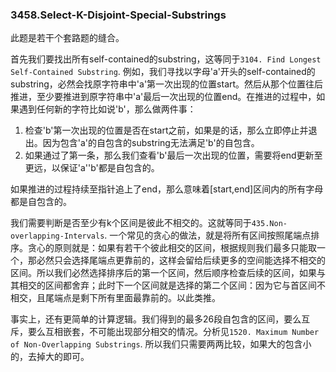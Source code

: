 ### 3458.Select-K-Disjoint-Special-Substrings

此题是若干个套路题的缝合。

首先我们要找出所有self-contained的substring，这等同于`3104. Find Longest Self-Contained Substring`. 例如，我们寻找以字母'a'开头的self-contained的substring，必然会找原字符串中'a'第一次出现的位置start。然后从那个位置往后推进，至少要推进到原字符串中'a'最后一次出现的位置end。在推进的过程中，如果遇到任何新的字符比如说'b'，那么做两件事：
1. 检查'b'第一次出现的位置是否在start之前，如果是的话，那么立即停止并退出。因为包含'a'的自包含的substring无法满足'b'的自包含。
2. 如果通过了第一条，那么我们查看'b'最后一次出现的位置，需要将end更新至更远，以保证'a''b'都是自包含的。

如果推进的过程持续至指针追上了end，那么意味着[start,end]区间内的所有字母都是自包含的。

我们需要判断是否至少有k个区间是彼此不相交的。这就等同于`435.Non-overlapping-Intervals`. 一个常见的贪心的做法，就是将所有区间按照尾端点排序。贪心的原则就是：如果有若干个彼此相交的区间，根据规则我们最多只能取一个，那必然只会选择尾端点更靠前的，这样会留给后续更多的空间能选择不相交的区间。所以我们必然选择排序后的第一个区间，然后顺序检查后续的区间，如果与其相交的区间都舍弃；此时下一个区间就是选择的第二个区间：因为它与首区间不相交，且尾端点是剩下所有里面最靠前的。以此类推。

事实上，还有更简单的计算逻辑。我们得到的最多26段自包含的区间，要么互斥，要么互相嵌套，不可能出现部分相交的情况。分析见`1520. Maximum Number of Non-Overlapping Substrings`. 所以我们只需要两两比较，如果大的包含小的，去掉大的即可。

